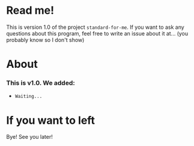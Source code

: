 # Read me!
This is version 1.0 of the project `standard-for-me`. If you want to ask any questions about this program, feel free to write an issue about it at... (you probably know so I don't show)

# About
### This is v1.0. We added:
- `Waiting...`

# If you want to left
Bye! See you later!
